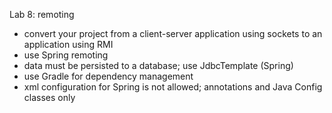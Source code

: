Lab 8: remoting              
- convert your project from a client-server application using sockets to an application using RMI
- use Spring remoting
- data must be persisted to a database; use JdbcTemplate (Spring)
- use Gradle for dependency management
- xml configuration for Spring is not allowed; annotations and Java Config classes only

